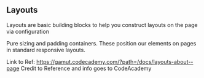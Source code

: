 ## Layouts
Layouts are basic building blocks to help you construct layouts on the page via configuration

Pure sizing and padding containers. These position our elements on pages in standard responsive layouts.

Link to Ref: https://gamut.codecademy.com/?path=/docs/layouts-about--page
Credit to Reference and info goes to CodeAcademy